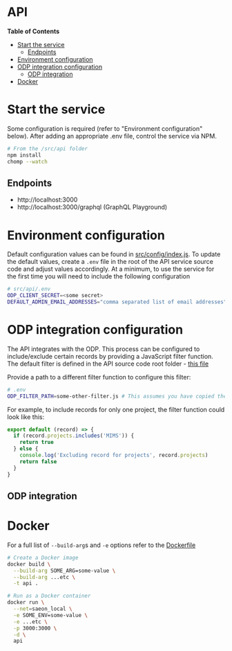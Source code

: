 # API

<!-- START doctoc generated TOC please keep comment here to allow auto update -->
<!-- DON'T EDIT THIS SECTION, INSTEAD RE-RUN doctoc TO UPDATE -->
**Table of Contents**

- [Start the service](#start-the-service)
  - [Endpoints](#endpoints)
- [Environment configuration](#environment-configuration)
- [ODP integration configuration](#odp-integration-configuration)
  - [ODP integration](#odp-integration)
- [Docker](#docker)

<!-- END doctoc generated TOC please keep comment here to allow auto update -->

# Start the service
Some configuration is required (refer to "Environment configuration" below). After adding an appropriate .env file, control the service via NPM.

```sh
# From the /src/api folder
npm install
chomp --watch
```

## Endpoints
- http://localhost:3000
- http://localhost:3000/graphql (GraphQL Playground)

# Environment configuration
Default configuration values can be found in [src/config/index.js](src/config/index.js). To update the default values, create a `.env` file in the root of the API service source code and adjust values accordingly. At a minimum, to use the service for the first time you will need to include the following configuration

```sh
# src/api/.env
ODP_CLIENT_SECRET=<some secret>
DEFAULT_ADMIN_EMAIL_ADDRESSES="comma separated list of email addresses"
```

# ODP integration configuration
The API integrates with the ODP. This process can be configured to include/exclude certain records by providing a JavaScript filter function. The default filter is defined in the API source code root folder - [this file](odp-default-filter.js)

Provide a path to a different filter function to configure this filter:

```sh
# .env
ODP_FILTER_PATH=some-other-filter.js # This assumes you have copied the file to the root of the API source code (src/api)
```

For example, to include records for only one project, the filter function could look like this:

```js
export default (record) => {
  if (record.projects.includes('MIMS')) {
    return true
  } else {
    console.log('Excluding record for projects', record.projects)
    return false
  }
}
```

## ODP integration

# Docker
For a full list of `--build-arg`s and `-e` options refer to the [Dockerfile](Dockerfile)

```sh
# Create a Docker image
docker build \
  --build-arg SOME_ARG=some-value \
  --build-arg ...etc \
  -t api .

# Run as a Docker container
docker run \
  --net=saeon_local \
  -e SOME_ENV=some-value \
  -e ...etc \
  -p 3000:3000 \
  -d \
  api
```
